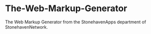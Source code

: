 The-Web-Markup-Generator
========================

The Web Markup Generator from the StonehavenApps department of StonehavenNetwork.